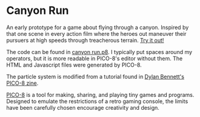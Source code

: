 # Canyon Run

An early prototype for a game about flying through a canyon. Inspired by that one scene in every action film where the heroes out maneuver their pursuers at high speeds through treacherous terrain. [Try it out!](https://bencreating.github.io/canyon-run/)

The code can be found in [canyon run.p8](https://github.com/BenCreating/canyon-run/blob/main/canyon%20run.p8). I typically put spaces around my operators, but it is more readable in PICO-8's editor without them. The HTML and Javascript files were generated by PICO-8.

The particle system is modified from a tutorial found in [Dylan Bennett's PICO-8 zine](https://mboffin.itch.io/gamedev-with-pico-8-issue1).

[PICO-8](https://www.lexaloffle.com/pico-8.php) is a tool for making, sharing, and playing tiny games and programs. Designed to emulate the restrictions of a retro gaming console, the limits have been carefully chosen encourage creativity and design.
